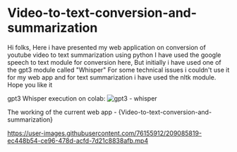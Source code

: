 # Video-to-text-conversion-and-summarization

Hi folks, Here i have presented my web application on conversion of youtube video to text summarization using python
I have used the google speech to text module for conversion here, But initially i have used one of the gpt3 module called "Whisper"
For some technical issues i couldn't use it for my web app and for text summarization i have used the nltk module.
Hope you like it

gpt3 Whisper execution on colab:
![gpt3 - whisper](https://user-images.githubusercontent.com/76155912/209085304-15e830a6-ba03-4586-86d6-c9faf779ee47.png)


The working of the current web app - {Video-to-text-conversion-and-summarization}


https://user-images.githubusercontent.com/76155912/209085819-ec448b54-ce96-478d-acfd-7d21c8838afb.mp4


